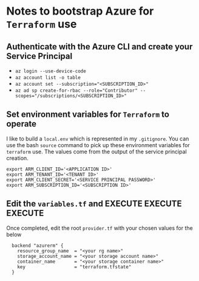 # **Notes to bootstrap Azure for `Terraform` use**

## **Authenticate with the Azure CLI and create your Service Principal**
* `az login --use-device-code`
* `az account list -o table`
* `az account set --subscription="<SUBSCRIPTION_ID>"`
* `az ad sp create-for-rbac --role="Contributor" --scopes="/subscriptions/<SUBSCRIPTION_ID>"`

## **Set environment variables for `Terraform` to operate**
I like to build a `local.env` which is represented in my `.gitignore`. You can use the bash `source` command to pick up these environment variables for `terraform` use. The values come from the output of the service principal creation. 

```
export ARM_CLIENT_ID='<APPLICATION ID>'
export ARM_TENANT_ID='<TENANT ID>'
export ARM_CLIENT_SECRET='<SERVICE PRINCIPAL PASSWORD>'
export ARM_SUBSCRIPTION_ID='<SUBSCRIPTION ID>'
```

## **Edit the `variables.tf` and EXECUTE EXECUTE EXECUTE**

Once completed, edit the root `provider.tf` with your chosen values for the below

```
  backend "azurerm" {
    resource_group_name  = "<your rg name>"
    storage_account_name = "<your storage account name>"
    container_name       = "<your storage container name>"
    key                  = "terraform.tfstate"
  }
```
